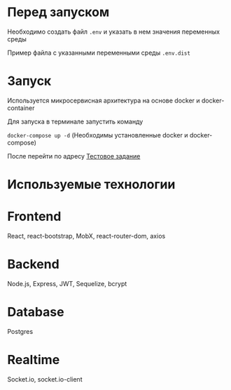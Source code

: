 Перед запуском
=
Необходимо создать файл `.env` и указать в нем значения переменных среды<br>

Пример файла с указанными переменными среды `.env.dist`


Запуск
=
Используется микросервисная архитектура на основе docker и docker-container<br>

Для запуска в терминале запустить команду <br>

`docker-compose up -d` (Необходимы установленные docker и docker-compose)<br>

После перейти по адресу [Тестовое задание](http://localhost:1000)<br>


Используемые технологии
=

Frontend
=
React, react-bootstrap, MobX, react-router-dom, axios

Backend
=
Node.js, Express, JWT, Sequelize, bcrypt

Database
=
Postgres

Realtime
=
Socket.io, socket.io-client
